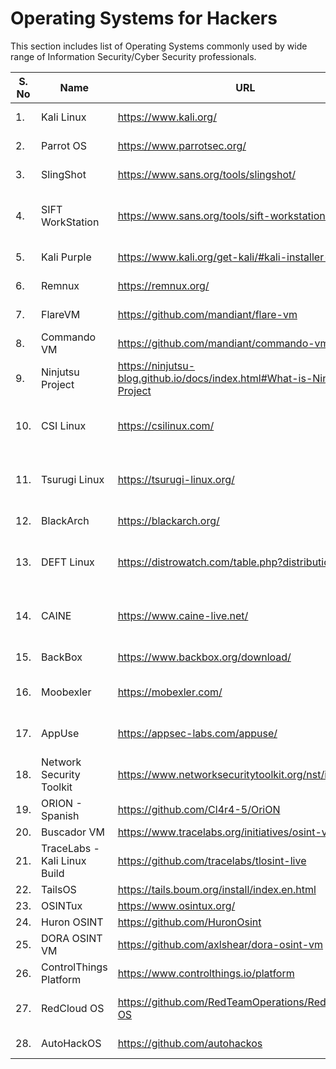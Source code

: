 # Operating Systems for Hackers

This section includes list of Operating Systems commonly used by wide range of Information Security/Cyber Security professionals. 

| S. No | Name | URL | Type |
| ----- | ---- | --- | ---- |
| 1.    | Kali Linux | https://www.kali.org/ | Penetration Testing | 
| 2.    | Parrot OS  | https://www.parrotsec.org/  | Penetration Testing | 
| 3.    | SlingShot  | https://www.sans.org/tools/slingshot/  | Penetration Testing | 
| 4.    | SIFT WorkStation | https://www.sans.org/tools/sift-workstation/  | Digital Forensics & Incident Response | 
| 5.    | Kali Purple | https://www.kali.org/get-kali/#kali-installer-images  | Blue Teaming | 
| 6.    | Remnux  | https://remnux.org/  | Malware Analysis | 
| 7.    | FlareVM  | https://github.com/mandiant/flare-vm  | Malware Analysis | 
| 8.    | Commando VM   | https://github.com/mandiant/commando-vm  | Penetration Testing | 
| 9.    | Ninjutsu Project | https://ninjutsu-blog.github.io/docs/index.html#What-is-Ninjutsu-Project  | Penetration Testing | 
| 10.   | CSI Linux   | https://csilinux.com/  | Digital Forensics & Incident Response | 
| 11.   |  Tsurugi Linux   | https://tsurugi-linux.org/  | Digital Forensics & Incident Response | 
| 12.   | BlackArch  | https://blackarch.org/  | Penetration Testing | 
| 13.   | DEFT Linux   | https://distrowatch.com/table.php?distribution=deft   | Digital Forensics & Incident Response | 
| 14.   | CAINE   | https://www.caine-live.net/  | Digital Forensics & Incident Response | 
| 15.   | BackBox   | https://www.backbox.org/download/  | Penetration Testing | 
| 16.   | Moobexler  | https://mobexler.com/  | Mobile Penetration Testing | 
| 17.   | AppUse  | https://appsec-labs.com/appuse/  | Mobile Penetration Testing | 
| 18.   | Network Security Toolkit  | https://www.networksecuritytoolkit.org/nst/index.html  | Network Security | 
| 19.   | ORION - Spanish  |  https://github.com/Cl4r4-5/OriON  | OSINT | 
| 20.   | Buscador VM  | https://www.tracelabs.org/initiatives/osint-vm  | OSINT   | 
| 21.   | TraceLabs - Kali Linux Build  | https://github.com/tracelabs/tlosint-live  | OSINT | 
| 22.   | TailsOS | https://tails.boum.org/install/index.en.html | OSINT | 
| 23.   | OSINTux  | https://www.osintux.org/   | OSINT | 
| 24.   | Huron OSINT   | https://github.com/HuronOsint  | OSINT | 
| 25.   | DORA OSINT VM   | https://github.com/axlshear/dora-osint-vm  | OSINT | 
| 26.   | ControlThings Platform  | https://www.controlthings.io/platform | ICS/SCADA |
| 27.   | RedCloud OS | https://github.com/RedTeamOperations/RedCloud-OS  | Cloud Penetration Testing | 
| 28.   | AutoHackOS | https://github.com/autohackos | Automotive Hacking | 




